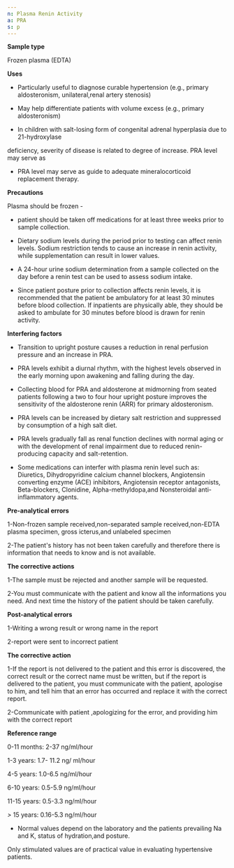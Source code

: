 ```yaml
---
n: Plasma Renin Activity
a: PRA
s: p
---
```


__Sample type__ 

Frozen plasma (EDTA)

__Uses__

- Particularly useful to diagnose curable hypertension (e.g., primary aldosteronism, unilateral,renal artery stenosis)

- May help differentiate patients with volume excess (e.g., primary aldosteronism) 

- In children with salt-losing form of congenital adrenal hyperplasia due to 21-hydroxylase

deficiency, severity of disease is related to degree of increase. PRA level may serve as

- PRA level may serve as guide to adequate mineralocorticoid replacement therapy.

__Precautions__ 

Plasma should be frozen -

- patient should be taken off medications for at least three weeks prior to sample collection.

- Dietary sodium levels during the period prior to testing can affect renin levels. Sodium restriction tends to cause an increase in renin activity, while supplementation can result in lower values.

- A 24-hour urine sodium determination from a sample collected on the day before a renin test can be used to assess sodium intake.

- Since patient posture prior to collection affects renin levels, it is recommended that the patient be ambulatory for at least 30 minutes before blood collection. If inpatients are physically able, they should be asked to ambulate for 30 minutes before blood is drawn for renin activity.

__Interfering factors__

- Transition to upright posture causes a reduction in renal perfusion pressure and an increase in PRA.

- PRA levels exhibit a diurnal rhythm, with the highest levels observed in the early morning upon awakening and falling during the day.

- Collecting blood for PRA and aldosterone at midmorning from seated patients following a two to four hour upright posture improves the sensitivity of the aldosterone renin (ARR) for primary aldosteronism.

- PRA levels can be increased by dietary salt restriction and suppressed by consumption of a high salt diet.

- PRA levels gradually fall as renal function declines with normal aging or with the development of renal impairment due to reduced renin-producing capacity and salt-retention.

- Some medications can interfer with plasma renin level such as: Diuretics, Dihydropyridine calcium channel blockers, Angiotensin converting enzyme (ACE) inhibitors, Angiotensin receptor antagonists, Beta-blockers, Clonidine, Alpha-methyldopa,and Nonsteroidal anti-inflammatory agents.

__Pre-analytical errors__

1-Non-frozen sample received,non-separated sample received,non-EDTA plasma specimen, gross icterus,and unlabeled specimen 

2-The patient's history has not been taken carefully and therefore there is information that needs to know and is not available.

__The corrective actions__

1-The sample must be rejected and another sample will be requested.

2-You must communicate with the patient and know all the informations you need. And next time the history of the patient should be taken carefully.

__Post-analytical errors__

1-Writing a wrong result or wrong name in the report

2-report were sent to incorrect patient

 __The corrective action__

1-If the report is not delivered to the patient and this error is discovered, the correct result or the correct name must be written, but if the report is delivered to the patient, you must communicate with the patient, apologise to him, and tell him that an error has occurred and replace it with the correct report.

2-Communicate with patient ,apologizing for the error, and providing him with the correct report


__Reference range__

 0-11 months: 2-37 ng/ml/hour

 1-3 years: 1.7- 11.2 ng/ ml/hour

  4-5 years: 1.0-6.5 ng/ml/hour

 6-10 years: 0.5-5.9 ng/ml/hour

 11-15 years: 0.5-3.3 ng/ml/hour

 _>_ 15 years: 0.16-5.3 ng/ml/hour

- Normal values depend on the laboratory and the patients  prevailing Na and K, status of hydration,and posture.

 Only stimulated values are of practical value in evaluating hypertensive patients.